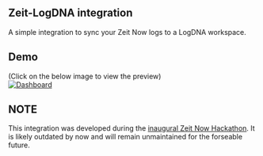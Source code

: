 ## Zeit-LogDNA integration
A simple integration to sync your Zeit Now logs to a LogDNA workspace.


## Demo
(Click on the below image to view the preview)\
[![Dashboard](http://img.youtube.com/vi/YBRI_gBI24M/0.jpg)](http://www.youtube.com/watch?v=YBRI_gBI24M)


## NOTE
This integration was developed during the [inaugural Zeit Now Hackathon](https://twitter.com/zeithq/status/1130737030810353664). It is likely outdated by now and will remain unmaintained for the forseable future.